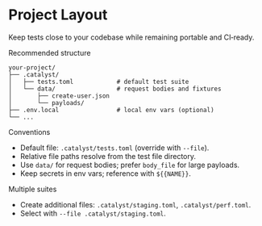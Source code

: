 # Project Layout

Keep tests close to your codebase while remaining portable and CI‑ready.

Recommended structure
```
your-project/
├── .catalyst/
│   ├── tests.toml            # default test suite
│   └── data/                 # request bodies and fixtures
│       ├── create-user.json
│       └── payloads/
├── .env.local                # local env vars (optional)
└── ...
```

Conventions
- Default file: `.catalyst/tests.toml` (override with `--file`).
- Relative file paths resolve from the test file directory.
- Use `data/` for request bodies; prefer `body_file` for large payloads.
- Keep secrets in env vars; reference with `${{NAME}}`.

Multiple suites
- Create additional files: `.catalyst/staging.toml`, `.catalyst/perf.toml`.
- Select with `--file .catalyst/staging.toml`.

